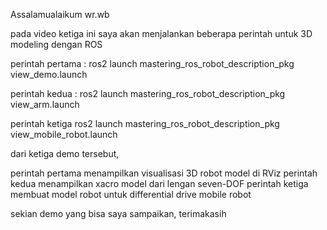 Assalamualaikum wr.wb

pada video ketiga ini saya akan menjalankan beberapa perintah untuk 3D modeling dengan ROS

perintah pertama :
ros2 launch mastering_ros_robot_description_pkg view_demo.launch

perintah kedua :
ros2 launch mastering_ros_robot_description_pkg view_arm.launch

perintah ketiga
ros2 launch mastering_ros_robot_description_pkg view_mobile_robot.launch

dari ketiga demo tersebut, 

perintah pertama menampilkan visualisasi 3D robot model di RViz
perintah kedua menampilkan xacro model dari lengan seven-DOF
perintah ketiga membuat model robot untuk differential drive mobile robot

sekian demo yang bisa saya sampaikan, terimakasih
